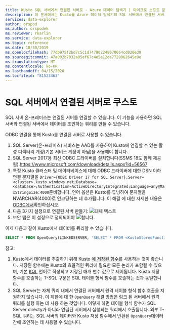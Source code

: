 ```yaml
---
title: KUsto SQL 서버에서 연결된 서버로 - Azure 데이터 탐색기 | 마이크로 소프트 문서
description: 이 문서에서는 Kusto를 Azure 데이터 탐색기의 SQL 서버에서 연결된 서버로 설명합니다.
services: data-explorer
author: orspod
ms.author: orspodek
ms.reviewer: rkarlin
ms.service: data-explorer
ms.topic: reference
ms.date: 10/30/2019
ms.openlocfilehash: 77db975f2bd7c5c1d747902248070664cd020e39
ms.sourcegitcommit: 47a002b7032a05ef67c4e5e12de7720062645e9e
ms.translationtype: MT
ms.contentlocale: ko-KR
ms.lasthandoff: 04/15/2020
ms.locfileid: "81523463"
---
```

# <a name="kusto-as-linked-server-from-sql-server"></a>SQL 서버에서 연결된 서버로 쿠스토

SQL 서버 온-프레미스는 연결된 서버를 연결할 수 있습니다. 이 기능을 사용하면 SQL 서버와 연결된 서버에서 데이터를 조인하는 쿼리를 만들 수 있습니다.

ODBC 연결을 통해 Kusto를 연결된 서버로 사용할 수 있습니다.

1. SQL Server(온-프레미스) 서비스는 AAD를 사용하여 Kusto에 연결할 수 있는 활성 디렉터리 계정(기본 서비스 계정이 아님)을 사용해야 합니다.
2. SQL Server 2017용 최신 ODBC 드라이버를 설치합니다(SSMS 18도 함께 제공됨).https://www.microsoft.com/download/details.aspx?id=56567
3. 특정 Kusto 클러스터 및 데이터베이스에 대해 ODBC 드라이버에 대한 DSN 이하 연결 문자열을 `Driver={ODBC Driver 17 for SQL Server};Server=<cluster>.kusto.windows.net;Database=<database>;Authentication=ActiveDirectoryIntegrated;Language=any@MaxStringSize:4000`준비합니다. 언어 옵션은 Kusto를 튜닝하여 문자열을 NVARCHAR(4000)로 인코딩하는 데 추가됩니다. 이 해결 에 대한 자세한 내용은 [ODBC에서](./clients.md#odbc)확인하십시오.
4. 다음 3가지 설정으로 연결된 서버 만들기: ![대체 텍스트](../images/linkedserverconnection.png "연결된 서버 연결")
5. 보안 탭은 이 설정으로 정의되어야 ![합니다.](../images/linkedserverlogin.png "연결된 서버 로그인")

이제 다음과 같이 Kusto에서 데이터를 쿼리할 수 있습니다.
```sql
SELECT * FROM OpenQuery(LINKEDSERVER, 'SELECT * FROM <KustoStoredFunction>[(<Parameters>)]')
```

참고:
1. Kusto에서 데이터를 추출하기 위해 Kusto [에 저장된 함수를](../../query/schema-entities/stored-functions.md) 사용하는 것이 좋습니다. 저장된 함수에는 Kusto의 효율적인 쿼리에 필요한 모든 논리가 포함될 수 있으며, 기본 [KQL](../../query/index.md) 언어로 작성되고 지정된 매개 변수 값으로 제어됩니다. Kusto 저장 함수를 호출하는 T-SQL 구문은 SQL 테이블 형식 함수를 호출하는 것과 동일합니다.
2. SQL Server는 자체 쿼리 내에서 연결된 서버에서 원격 테이블 형식 함수 호출을 지원하지 않습니다. 이 제한에 대 한 `OpenQuery` 해결 방법은 링크 된 서버에서 원격 쿼리를 실행 하는 데 사용 하는 것입니다. 이렇게 하면 테이블 형식 함수가 SQL Server directy가 아니라 연결된 서버에서 실행되는 쿼리에서 호출됩니다. 외부 T-SQL 쿼리는 SQL 서버의 데이터와 Kusto 저장 함수에서 반환된 `OpenQuery`데이터 간에 조인하는 데 사용할 수 있습니다.